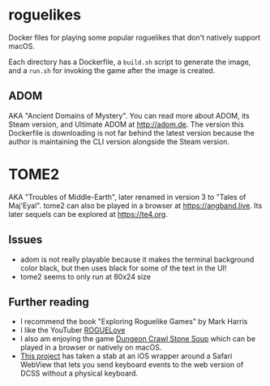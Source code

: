 # roguelikes
Docker files for playing some popular roguelikes that don't natively support macOS.

Each directory has a Dockerfile, a `build.sh` script to generate the image, and a `run.sh` for invoking the game after the image is created.

## ADOM

AKA "Ancient Domains of Mystery". You can read more about ADOM, its Steam version, and Ultimate ADOM at http://adom.de. The version this Dockerfile is downloading is not far behind the latest version because the author is maintaining the CLI version alongside the Steam version.

# TOME2

AKA "Troubles of Middle-Earth", later renamed in version 3 to "Tales of Maj'Eyal". tome2 can also be played in a browser at https://angband.live. Its later sequels can be explored at https://te4.org.

## Issues

* adom is not really playable because it makes the terminal background color black, but then uses black for some of the text in the UI!
* tome2 seems to only run at 80x24 size

## Further reading

* I recommend the book "Exploring Roguelike Games" by Mark Harris
* I like the YouTuber [ROGUELove](https://www.youtube.com/channel/UC2NR7oFDCLjFqu8RcYPRSzw)
* I also am enjoying the game [Dungeon Crawl Stone Soup](https://crawl.develz.org) which can be played in a browser or natively on macOS.
* [This project](https://github.com/OwenGHB/angband-webclient) has taken a stab at an iOS wrapper around a Safari WebView that lets you send keyboard events to the web version of DCSS without a physical keyboard.
